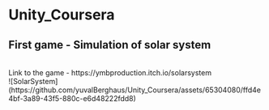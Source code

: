 # Unity_Coursera

## First game - Simulation of solar system
<br>
Link to the game - https://ymbproduction.itch.io/solarsystem
<br>
![SolarSystem](https://github.com/yuvalBerghaus/Unity_Coursera/assets/65304080/ffd4e4bf-3a89-43f5-880c-e6d48222fdd8)
